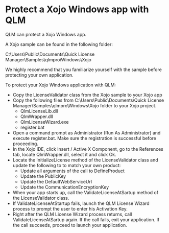 # Protect a Xojo Windows app with QLM

QLM can protect a Xojo Windows app.

A Xojo sample can be found in the following folder:

&#x20;C:\Users\Public\Documents\Quick License Manager\Samples\qlmpro\Windows\Xojo

&#x20;We highly recommend that you familiarize yourself with the sample before protecting your own application.

To protect your Xojo Windows application with QLM:

* Copy the LicenseValidator class from the Xojo sample to your Xojo app
* Copy the following files from C:\Users\Public\Documents\Quick License Manager\Samples\qlmpro\Windows\Xojo folder to your Xojo project.&#x20;
  * QlmLicenseLib.dll
  * QlmWrapper.dll
  * QlmLicenseWizard.exe
  * register.bat
* Open a command prompt as Administrator (Run As Administrator) and execute register.bat. Make sure the registration is successful before proceeding.
* In the Xojo IDE, click Insert / Active X Component, go to the References tab, locate QlmWrapper.dll, select it and click Ok.&#x20;
* Locate the InitializeLicense method of the LicenseValidator class and update the following to to match your own product:
  * Update all arguments of the call to DefineProduct
  * Update the PublicKey
  * Update the DefaultWebServiceUrl
  * Update the CommunicationEncryptionKey
* When your app starts up, call the ValidateLicenseAtSartup method of the LicenseValidator class.
* If ValidateLicenseAtStartup fails, launch the QLM License Wizard process to prompt the user to enter his Activation Key.
* Right after the QLM License Wizard process returns, call ValidateLicenseAtSartup again. If the call fails, exit your application. If the call succeeds, proceed to launch your application.
